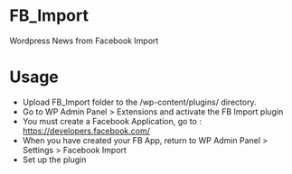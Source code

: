FB_Import
=========

Wordpress News from Facebook Import


Usage
=====

- Upload FB_Import folder to the /wp-content/plugins/ directory.
- Go to WP Admin Panel > Extensions and activate the FB Import plugin
- You must create a Facebook Application, go to : https://developers.facebook.com/
- When you have created your FB App, return to WP Admin Panel > Settings > Facebook Import
- Set up the plugin
